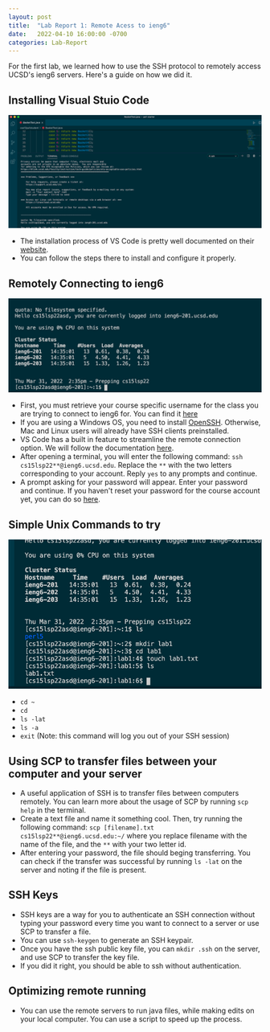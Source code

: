 ```yaml
---
layout: post
title:  "Lab Report 1: Remote Acess to ieng6"
date:   2022-04-10 16:00:00 -0700
categories: Lab-Report 
---
```

For the first lab, we learned how to use the SSH protocol to remotely access UCSD's ieng6 servers. Here's a guide on how we did it.

## Installing Visual Stuio Code 
![img1](https://raw.githubusercontent.com/nqrwhal/nqrwhal.github.io/master/docs/img1.png)
- The installation process of VS Code is pretty well documented on their [website](https://code.visualstudio.com/).
- You can follow the steps there to install and configure it properly.

## Remotely Connecting to ieng6
![img2](https://raw.githubusercontent.com/nqrwhal/nqrwhal.github.io/master/docs/img2.png)
- First, you must retrieve your course specific username for the class you are trying to connect to ieng6 for. You can find it [here](https://sdacs.ucsd.edu/~icc/index.php)
- If you are using a Windows OS, you need to install [OpenSSH](https://docs.microsoft.com/en-us/windows-server/administration/openssh/openssh_install_firstuse). Otherwise, Mac and Linux users will already have SSH clients preinstalled.
- VS Code has a built in feature to streamline the remote connection option. We will follow the documentation [here](https://code.visualstudio.com/docs/remote/ssh#_connect-to-a-remote-host).
- After opening a terminal, you will enter the following command:   `ssh cs15lsp22**@ieng6.ucsd.edu`. Replace the `**` with the two letters corresponding to your account. Reply `yes` to any prompts and continue. 
- A prompt asking for your password will appear. Enter your password and continue. If you haven't reset your password for the course account yet, you can do so [here](https://sdacs.ucsd.edu/~icc/index.php).

## Simple Unix Commands to try
![img3](https://raw.githubusercontent.com/nqrwhal/nqrwhal.github.io/master/docs/img3.png)


- `cd ~`
- `cd`
- `ls -lat`
- `ls -a`
- `exit` (Note: this command will log you out of your SSH session)

## Using SCP to transfer files between your computer and your server
- A useful application of SSH is to transfer files between computers remotely. You can learn more about the usage of SCP by running `scp help` in the terminal.
- Create a text file and name it something cool. Then, try running the following command: `scp [filename].txt cs15lsp22**@ieng6.ucsd.edu:~/` where you replace filename with the name of the file, and the `**` with your two letter id. 
- After entering your password, the file should beging transferring. You can check if the transfer was successful by running `ls -lat` on the server and noting if the file is present.

## SSH Keys
- SSH keys are a way for you to authenticate an SSH connection without typing your password every time you want to connect to a server or use SCP to transfer a file.
- You can use `ssh-keygen` to generate an SSH keypair.
- Once you have the ssh public key file, you can `mkdir .ssh` on the server, and use SCP to transfer the key file.
- If you did it right, you should be able to ssh without authentication.

## Optimizing remote running
- You can use the remote servers to run java files, while making edits on your local computer. You can use a script to speed up the process. 

